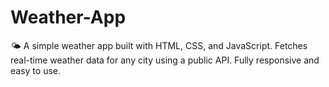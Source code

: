 # Weather-App
🌤️ A simple weather app built with HTML, CSS, and JavaScript. Fetches real-time weather data for any city using a public API. Fully responsive and easy to use.
